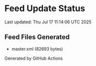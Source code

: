 # Feed Update Status
Last updated: Thu Jul 17 11:14:06 UTC 2025

## Feed Files Generated
- master.xml (82693 bytes)

Generated by GitHub Actions
